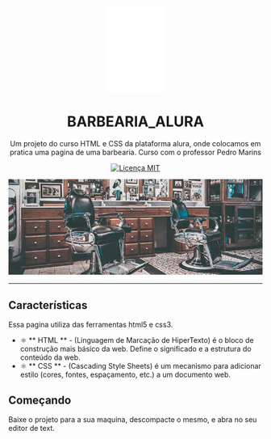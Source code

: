 <h1 align = "center">
<br>
  <img src = "https://github.com/Silvio-Hub/BarbeariaAlura/blob/master/html/img/logo-branco.png?raw=true" alt = "BARBEARIA_ALURA" width = "120">
<br>
<br>
BARBEARIA_ALURA
</h1>

<p align = "center"> Um projeto do curso HTML e CSS da plataforma alura, onde colocamos em pratica uma pagina de uma barbearia. Curso com o professor Pedro Marins </p>

<p align = "center">
  <a href="https://opensource.org/licenses/MIT">
    <img src = "https://img.shields.io/badge/License-MIT-blue.svg" alt = "Licença MIT">
  </a>
</p>

[//]: # (Adicione seus gifs / imagens aqui :)
<div>
  <img src = "https://github.com/Silvio-Hub/BarbeariaAlura/blob/master/html/img/banner.jpg?raw=true" alt = "img-banner" height = "">

<hr />

## Características

Essa pagina utiliza das ferramentas html5 e css3. 

- ⚛️ ** HTML ** - (Linguagem de Marcação de HiperTexto) é o bloco de construção mais básico da web. Define o significado e a estrutura do conteúdo da web.
- ⚛️ ** CSS ** - (Cascading Style Sheets) é um mecanismo para adicionar estilo (cores, fontes, espaçamento, etc.) a um documento web.

## Começando
Baixe o projeto para a sua maquina, descompacte o mesmo, e abra no seu editor de text.
